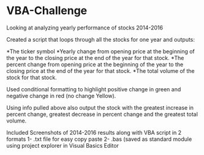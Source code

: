 # VBA-Challenge


Looking at analyzing yearly performance of stocks 2014-2016

Created a script that loops through all the stocks for one year and outputs:

*The ticker symbol
*Yearly change from opening price at the beginning of the year to the closing price at the end of the year for that stock.
*The percent change from opening price at the beginning of the year to the closing price at the end of the year for that stock.
*The total volume of the stock for that stock.

Used conditional formatting to highlight positive change in green and negative change in red (no change Yellow).

Using info pulled above also output the stock with the greatest increase in percent change, greatest decrease in percent change and the greatest total volume.

Included Screenshots of 2014-2016 results along with VBA script in 2 formats
  1- .txt file for easy copy paste
  2- .bas (saved as standard module  using project explorer in Visual Basics Editor

